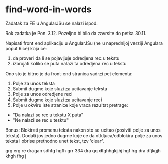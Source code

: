 # find-word-in-words

Zadatak za FE u AngularJSu se nalazi ispod. 

Rok zadatka je Pon.  3.12. Pozeljno bi bilo da zavrsite do petka 30.11.

Napisati front end aplikaciju u AngularJSu (ne u naprednijoj verziji Angulara poput 6ice) koja ce:
1. da proveri da li se pojavljuje odredjena rec u tekstu
2. izbrojati koliko se puta nalazi ta odredjena rec u tekstu

Ono sto je bitno je da front-end stranica sadrzi pet elementa:
1. Polje za unos teksta
2. Submit dugme koje sluzi za ucitavanje teksta
3. Polje za unos odredjene reci
4. Submit dugme koje sluzi za ucitavanje reci
5. Polje u okviru iste stranice koje vraca rezultat pretrage:
- "Da nalazi se rec u tekstu X puta"
- "Ne nalazi se rec u tesktu"

Bonus: 
Blokirati promenu teksta nakon sto se ucitao (posiviti polje za unos teksta).
Dodati jos jedno dugme koje ce da otkljuca/odblokira polje za unos teksta i obrise 
prethodno unet tekst, tzv 'clear'. 







grg erg re  dragan sdhfg hgfh grr 334  dra qq dfghhgkjjhj hgf hg dra   dfjkgjh khgh fhg j

